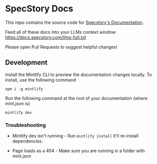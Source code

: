 # SpecStory Docs

This repo contains the source code for [Specstory's Documentation](https://docs.specstory.com).

Feed all of these docs into your LLMs context window: https://docs.specstory.com/llms-full.txt

Please open Pull Requests to suggest helpful changes!

## Development

Install the Mintlify CLI to preview the documentation changes locally. To install, use the following command

```
npm i -g mintlify
```

Run the following command at the root of your documentation (where mint.json is)

```
mintlify dev
```

### Troubleshooting

* Mintlify dev isn't running - Run `mintlify install` it'll re-install dependencies.

* Page loads as a 404 - Make sure you are running in a folder with mint.json